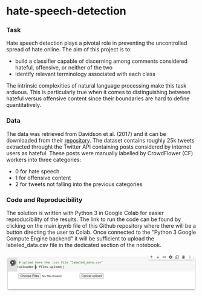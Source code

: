 # hate-speech-detection

### Task
Hate speech detection plays a pivotal role in preventing the uncontrolled spread of hate online. The aim of this project is to:
- build a classifier capable of discerning among comments considered hateful, offensive, or neither of the two
- identify relevant terminology associated with each class

The intrinsic complexities of natural language processing make this task arduous. This is particularly true when it comes to distinguishing between hateful versus offensive content since their boundaries are hard to define quantitatively.

### Data
The data was retrieved from Davidson et al. (2017) and it can be downloaded from their [repository](https://github.com/t-davidson/hate-speech-and-offensive-language). The dataset contains roughly 25k tweets extracted throught the Twitter API containing posts considered by internet users as hateful. These posts were manually labelled by  CrowdFlower (CF) workers into three categories:
- 0 for hate speech
- 1 for offensive content
- 2 for tweets not falling into the previous categories

### Code and Reproducibility
The solution is written with Python 3 in Google Colab for easier reproducibility of the results. The link to run the code can be found by clicking on the main.ipynb file of this Github repository where there will be a button directing the user to Colab. Once connected to the "Python 3 Google Compute Engine backend" it will be sufficient to upload the labeled_data.csv file in the dedicated section of the notebook.

![alt text](https://github.com/gregorio-saporito/hate-speech-detection/blob/main/plots/Capture.PNG)
